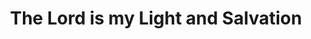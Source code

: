 ---
title: "The Lord is my Light and Salvation"
url: /accra/the-lord-is-my-light-and-salvation/
shop: hairdresser
---